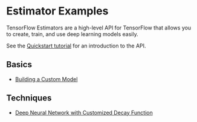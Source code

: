 # Estimator Examples

TensorFlow Estimators are a high-level API for TensorFlow that allows you to
create, train, and use deep learning models easily.

See the [Quickstart tutorial](https://www.tensorflow.org/get_started/estimator)
for an introduction to the API.

## Basics

* [Building a Custom Model](https://www.tensorflow.org/code/tensorflow/examples/learn/iris_custom_model.py)

## Techniques

* [Deep Neural Network with Customized Decay Function](https://www.tensorflow.org/code/tensorflow/examples/learn/iris_custom_decay_dnn.py)

